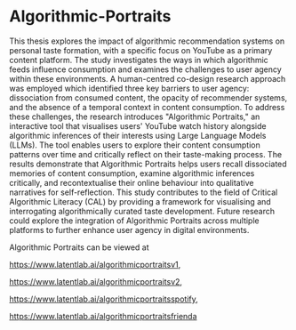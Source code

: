 # Algorithmic-Portraits

This thesis explores the impact of algorithmic recommendation systems on personal taste formation, with a specific focus on YouTube as a primary content platform. The study investigates the ways in which algorithmic feeds influence consumption and examines the challenges to user agency within these environments. A human-centred co-design research approach was employed which identified three key barriers to user agency: dissociation from consumed content, the opacity of recommender systems, and the absence of a temporal context in content consumption. To address these challenges, the research introduces "Algorithmic Portraits," an interactive tool that visualises users' YouTube watch history alongside algorithmic inferences of their interests using Large Language Models (LLMs). The tool enables users to explore their content consumption patterns over time and critically reflect on their taste-making process. The results demonstrate that Algorithmic Portraits helps users recall dissociated memories of content consumption, examine algorithmic inferences critically, and recontextualise their online behaviour into qualitative narratives for self-reflection. This study contributes to the field of Critical Algorithmic Literacy (CAL) by providing a framework for visualising and interrogating algorithmically curated taste development. Future research could explore the integration of Algorithmic Portraits across multiple platforms to further enhance user agency in digital environments.

Algorithmic Portraits can be viewed at

https://www.latentlab.ai/algorithmicportraitsv1,

https://www.latentlab.ai/algorithmicportraitsv2,

https://www.latentlab.ai/algorithmicportraitsspotify,

https://www.latentlab.ai/algorithmicportraitsfrienda

